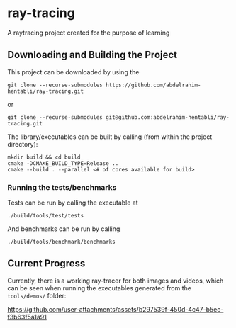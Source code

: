# ray-tracing

A raytracing project created for the purpose of learning

## Downloading and Building the Project

This project can be downloaded by using the
```
git clone --recurse-submodules https://github.com/abdelrahim-hentabli/ray-tracing.git
```
or
```
git clone --recurse-submodules git@github.com:abdelrahim-hentabli/ray-tracing.git
```


The library/executables can be built by calling (from within the project directory):
```
mkdir build && cd build
cmake -DCMAKE_BUILD_TYPE=Release ..
cmake --build . --parallel <# of cores available for build>
```

### Running the tests/benchmarks

Tests can be run by calling the executable at
```
./build/tools/test/tests
```

And benchmarks can be run by calling
```
./build/tools/benchmark/benchmarks
```

## Current Progress

Currently, there is a working ray-tracer for both images and videos, which can be seen when running the executables generated from the `tools/demos/` folder:

https://github.com/user-attachments/assets/b297539f-450d-4c47-b5ec-f3b63f5a1a91

